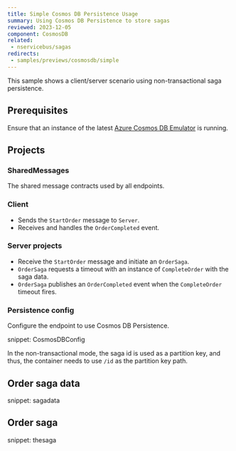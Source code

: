 ```yaml
---
title: Simple Cosmos DB Persistence Usage
summary: Using Cosmos DB Persistence to store sagas
reviewed: 2023-12-05
component: CosmosDB
related:
 - nservicebus/sagas
redirects:
 - samples/previews/cosmosdb/simple
---
```


This sample shows a client/server scenario using non-transactional saga persistence.

## Prerequisites

Ensure that an instance of the latest [Azure Cosmos DB Emulator](https://docs.microsoft.com/en-us/azure/cosmos-db/local-emulator) is running.

## Projects

### SharedMessages

The shared message contracts used by all endpoints.

### Client

* Sends the `StartOrder` message to `Server`.
* Receives and handles the `OrderCompleted` event.

### Server projects

* Receive the `StartOrder` message and initiate an `OrderSaga`.
* `OrderSaga` requests a timeout with an instance of `CompleteOrder` with the saga data.
* `OrderSaga` publishes an `OrderCompleted` event when the `CompleteOrder` timeout fires.

### Persistence config

Configure the endpoint to use Cosmos DB Persistence.

snippet: CosmosDBConfig

In the non-transactional mode, the saga id is used as a partition key, and thus, the container needs to use `/id` as the partition key path.

## Order saga data

snippet: sagadata

## Order saga

snippet: thesaga
